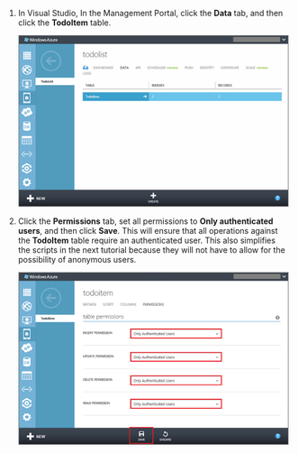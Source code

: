 

1. In Visual Studio, In the Management Portal, click the **Data** tab, and then click the **TodoItem** table. 

   	![](./media/mobile-services-restrict-permissions-javascript-backend/mobile-portal-data-tables.png)

2. Click the **Permissions** tab, set all permissions to **Only authenticated users**, and then click **Save**. This will ensure that all operations against the **TodoItem** table require an authenticated user. This also simplifies the scripts in the next tutorial because they will not have to allow for the possibility of anonymous users.

   	![](./media/mobile-services-restrict-permissions-javascript-backend/mobile-portal-change-table-perms.png)
